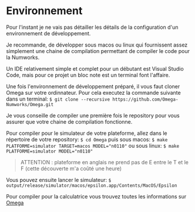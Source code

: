 # Environnement

Pour l'instant je ne vais pas détailler les détails de la configuration d'un environnement de développement.

Je recommande, de développer sous macos ou linux qui fournissent assez simplement une chaine de compilation permettant de compiler le code pour la Numworks.

Un IDE relativement simple et complet pour un débutant est Visual Studio Code, mais pour ce projet un bloc note est un terminal font l'affaire.

Une fois l'environnement de développement préparé, il vous faut cloner Omega sur votre ordinnateur. Pour cela executez la commande suivante dans un terminal:
`$ git clone --recursive https://github.com/Omega-Numworks/Omega.git`

Je vous conseille de compiler une première fois le repository pour vous assurer que votre chaine de compilation fonctionne.

Pour compiler pour le simulateur de votre plateforme, allez dans le répertoire de votre repository:
`$ cd Omega`
puis sous macos:
`$ make PLATFORME=simulator TARGET=macos MODEL="n0110"`
ou sous linux:
`$ make PLATFORME=simulator MODEL="n0110"`

>ATTENTION : plateforme en anglais ne prend pas de E entre le T et le F (cette découverte m'a coûté une heure)

Vous pouvez ensuite lancer le simulateur:
`$ output/release/simulator/macos/epsilon.app/Contents/MacOS/Epsilon`

Pour compiler pour la calculatrice vous trouvez toutes les informations sur [Omega](https://github.com/Omega-Numworks/Omega)
